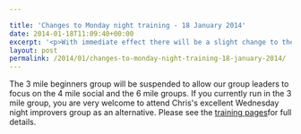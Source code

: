 ```yaml
---

title: 'Changes to Monday night training - 18 January 2014'
date: 2014-01-18T11:09:40+00:00
excerpt: '<p>With immediate effect there will be a slight change to the Monday night training session.</p>'
layout: post
permalink: /2014/01/changes-to-monday-night-training-18-january-2014/
---
```

The 3 mile beginners group will be suspended to allow our group leaders to focus on the 4 mile social and the 6 mile groups. If you currently run in the 3 mile group, you are very welcome to attend Chris's excellent Wednesday night improvers group as an alternative. Please see the <a href="http://www.clcstriders-runningclub.co.uk/index.php?option=com_content&view=article&id=49&Itemid=76" target="_blank" rel="nofollow">training pages</a>for full details.
